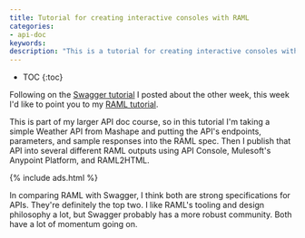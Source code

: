 ```yaml
---
title: Tutorial for creating interactive consoles with RAML
categories:
- api-doc
keywords:
description: "This is a tutorial for creating interactive consoles with the RAML spec. The interactive console allows users to try out your API directly in the documentation."
---
```


* TOC
{:toc}

Following on the [Swagger tutorial](/2015/09/14/swagger-tutorial/) I posted about the other week, this week I'd like to point you to my [RAML tutorial](/learnapidoc/pubapis_raml/).

This is part of my larger API doc course, so in this tutorial I'm taking a simple Weather API from Mashape and putting the API's endpoints, parameters, and sample responses into the RAML spec. Then I publish that API into several different RAML outputs using API Console, Mulesoft's Anypoint Platform, and RAML2HTML.

{% include ads.html %}

In comparing RAML with Swagger, I think both are strong specifications for APIs. They're definitely the top two. I like RAML's tooling and design philosophy a lot, but Swagger probably has a more robust community. Both have a lot of momentum going on.
